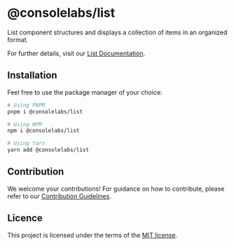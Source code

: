 # @consolelabs/list

List component structures and displays a collection of items in an organized
format.

For further details, visit our
[List Documentation](https://web-design-system-consolelabs.vercel.app/?path=/docs/ui-list--docs).

## Installation

Feel free to use the package manager of your choice:

```sh
# Using PNPM
pnpm i @consolelabs/list

# Using NPM
npm i @consolelabs/list

# Using Yarn
yarn add @consolelabs/list
```

## Contribution

We welcome your contributions! For guidance on how to contribute, please refer
to our [Contribution Guidelines](/CONTRIBUTING.md).

## Licence

This project is licensed under the terms of the
[MIT license](https://choosealicense.com/licenses/mit/).
